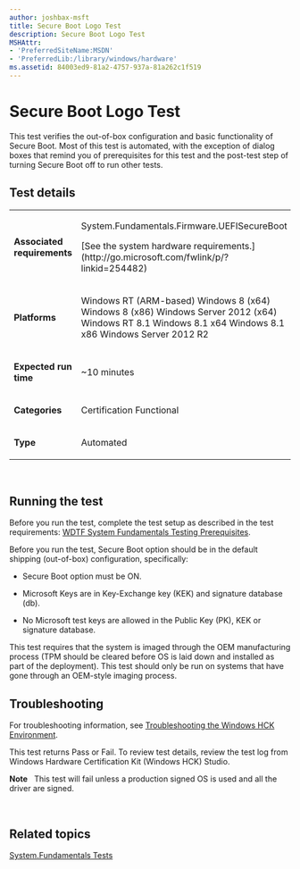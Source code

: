 ```yaml
---
author: joshbax-msft
title: Secure Boot Logo Test
description: Secure Boot Logo Test
MSHAttr:
- 'PreferredSiteName:MSDN'
- 'PreferredLib:/library/windows/hardware'
ms.assetid: 84003ed9-81a2-4757-937a-81a262c1f519
---
```


# Secure Boot Logo Test


This test verifies the out-of-box configuration and basic functionality of Secure Boot. Most of this test is automated, with the exception of dialog boxes that remind you of prerequisites for this test and the post-test step of turning Secure Boot off to run other tests.

## Test details


<table>
<colgroup>
<col width="50%" />
<col width="50%" />
</colgroup>
<tbody>
<tr class="odd">
<td><p><strong>Associated requirements</strong></p></td>
<td><p>System.Fundamentals.Firmware.UEFISecureBoot</p>
<p>[See the system hardware requirements.](http://go.microsoft.com/fwlink/p/?linkid=254482)</p></td>
</tr>
<tr class="even">
<td><p><strong>Platforms</strong></p></td>
<td><p>Windows RT (ARM-based) Windows 8 (x64) Windows 8 (x86) Windows Server 2012 (x64) Windows RT 8.1 Windows 8.1 x64 Windows 8.1 x86 Windows Server 2012 R2</p></td>
</tr>
<tr class="odd">
<td><p><strong>Expected run time</strong></p></td>
<td><p>~10 minutes</p></td>
</tr>
<tr class="even">
<td><p><strong>Categories</strong></p></td>
<td><p>Certification Functional</p></td>
</tr>
<tr class="odd">
<td><p><strong>Type</strong></p></td>
<td><p>Automated</p></td>
</tr>
</tbody>
</table>

 

## Running the test


Before you run the test, complete the test setup as described in the test requirements: [WDTF System Fundamentals Testing Prerequisites](wdtf-system-fundamentals-testing-prerequisites.md).

Before you run the test, Secure Boot option should be in the default shipping (out-of-box) configuration, specifically:

-   Secure Boot option must be ON.

-   Microsoft Keys are in Key-Exchange key (KEK) and signature database (db).

-   No Microsoft test keys are allowed in the Public Key (PK), KEK or signature database.

This test requires that the system is imaged through the OEM manufacturing process (TPM should be cleared before OS is laid down and installed as part of the deployment). This test should only be run on systems that have gone through an OEM-style imaging process.

## Troubleshooting


For troubleshooting information, see [Troubleshooting the Windows HCK Environment](troubleshooting-the-windows-hck-environment.md).

This test returns Pass or Fail. To review test details, review the test log from Windows Hardware Certification Kit (Windows HCK) Studio.

**Note**  
This test will fail unless a production signed OS is used and all the driver are signed.

 

## Related topics


[System.Fundamentals Tests](systemfundamentals-tests.md)

 

 







